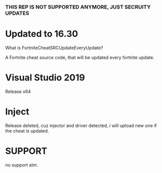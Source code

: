 ### THIS REP IS NOT SUPPORTED ANYMORE, JUST SECRUITY UPDATES

# Updated to 16.30
What is FortniteCheatSRCUpdateEveryUpdate?

A Fortnite cheat source code, that will be updated every fortnite update.

# Visual Studio 2019
Release x64

# Inject
Release deleted, cuz injector and driver detected, i will upload new one if the cheat is updated.


# SUPPORT
no support atm.
